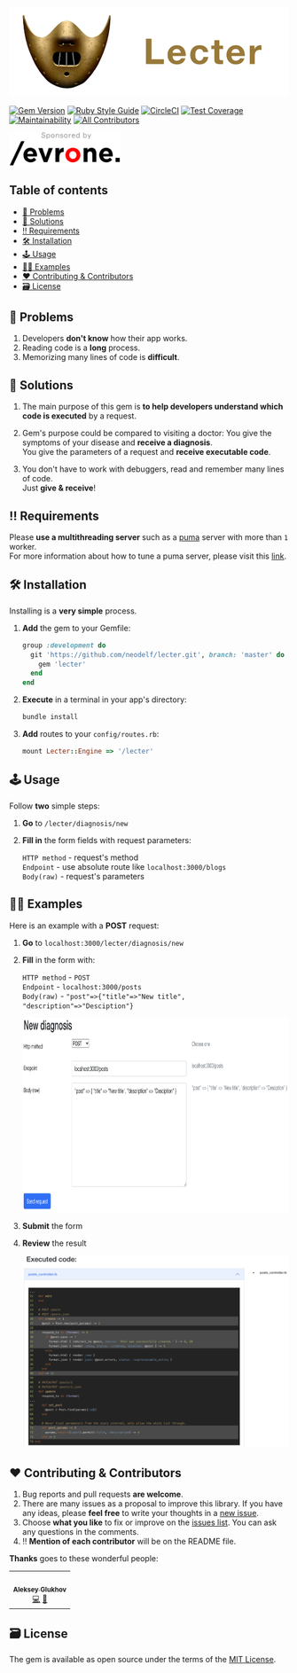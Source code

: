<p align="center">
  <img src="https://github.com/Neodelf/staff/blob/master/lecter_web_with_text.png?raw=true" alt="Lecter Logo" width="866px"/>
</p>

[![Gem Version][0]][1]
[![Ruby Style Guide][15]][16]
[![CircleCI][2]][3]
[![Test Coverage][12]][13]
[![Maintainability][10]][11]
[![All Contributors](https://img.shields.io/badge/all_contributors-1-orange.svg?style=flat-square)](#contributors-)

[<img width="200" src="https://github.com/Neodelf/staff/blob/master/evrone-sponsored-logo.png?raw=true" alt="Evrone Logo"/>][14]

## Table of contents
* [:rotating_light: Problems](#rotating_light-problems)
* [:rocket: Solutions](#rocket-solution)
* [:bangbang: Requirements](#bangbang-requirements)
* [:hammer_and_wrench: Installation](#hammer_and_wrench-installing)
* [:joystick: Usage](#joystick-using)
* [:man_technologist: Examples](#man_technologist-example-of-using)
* [:heart: Contributing & Contributors](#heart-contributing--contributors)
* [:card_file_box: License](#card_file_box-license)

## :rotating_light: Problems
1. Developers **don't know** how their app works.
2. Reading code is a **long** process.
3. Memorizing many lines of code is **difficult**.

## :rocket: Solutions
1. The main purpose of this gem is **to help developers understand which code is executed** by a request.<br>

2. Gem's purpose could be compared to visiting a doctor:
You give the symptoms of your disease and **receive a diagnosis**.<br>
You give the parameters of a request and **receive executable code**.

3. You don't have to work with debuggers, read and remember many lines of code.<br>
Just **give & receive**!

## :bangbang: Requirements
Please **use a multithreading server** such as a [puma][4] server with more than `1` worker.<br>
For more information about how to tune a puma server, please visit this [link][5].

## :hammer_and_wrench: Installation
Installing is a **very simple** process.

1. **Add** the gem to your Gemfile:

    ```ruby
    group :development do
      git 'https://github.com/neodelf/lecter.git', branch: 'master' do
        gem 'lecter'
      end
    end
    ```

2. **Execute** in a terminal in your app's directory:

    ```zsh
    bundle install
    ```

3. **Add** routes to your `config/routes.rb`:
    ```ruby
    mount Lecter::Engine => '/lecter'
    ```

## :joystick: Usage
Follow **two** simple steps:

1. **Go** to `/lecter/diagnosis/new`

2. **Fill in** the form fields with request parameters:

    `HTTP method` - request's method<br>
    `Endpoint` - use absolute route like `localhost:3000/blogs`<br>
    `Body(raw)` - request's parameters

## :man_technologist: Examples
Here is an example with a **POST** request:

1. **Go** to `localhost:3000/lecter/diagnosis/new`

2. **Fill** in the form with:

    `HTTP method` - `POST`<br>
    `Endpoint` - `localhost:3000/posts`<br>
    `Body(raw)` - `"post"=>{"title"=>"New title", "description"=>"Desciption"}`

    <img src="https://raw.githubusercontent.com/Neodelf/staff/master/lecter-post-form.png" alt="lecter example post form" title="Example Lecter POST request form" height="350px" />

3. **Submit** the form
4. **Review** the result

    <img src="https://raw.githubusercontent.com/Neodelf/staff/master/lecter-post-result.png" alt="lecter post form result" title="Example Lecter POST request result"/>

## :heart: Contributing & Contributors
1. Bug reports and pull requests **are welcome**.
2. There are many issues as a proposal to improve this library. If you have any ideas, please **feel free** to write your thoughts in a [new issue][7].
3. Choose **what you like** to fix or improve on the [issues list][8]. You can ask any questions in the comments.
4. :bangbang: **Mention of each contributor** will be on the README file.

**Thanks** goes to these wonderful people:

<!-- prettier-ignore-start -->
<!-- markdownlint-disable -->
<table>
  <tr>
    <td align="center">
      <a href="https://github.com/pineapplethief">
        <img src="https://avatars1.githubusercontent.com/u/4012690?v=4" width="100px;" alt=""/>
        <br />
        <sub><b>Aleksey Glukhov</b></sub>
      </a>
      <br />
      <a href="https://github.com/Neodelf/lecter/commits?author=pineapplethief" title="Code">💻</a>
      <a href="https://github.com/Neodelf/lecter/commits?author=pineapplethief" title="Documentation">📖</a>
    </td>
  </tr>
</table>
<!-- markdownlint-enable -->
<!-- prettier-ignore-end -->

## :card_file_box: License
The gem is available as open source under the terms of the [MIT License][9].

[0]: https://badge.fury.io/rb/lecter.svg
[1]: https://badge.fury.io/rb/lecter
[2]: https://circleci.com/gh/Neodelf/lecter.svg?style=shield
[3]: https://circleci.com/gh/neodelf/lecter
[4]: https://github.com/puma/puma
[5]: https://github.com/puma/puma#clustered-mode
[7]: https://github.com/Neodelf/lecter/issues/new
[8]: https://github.com/Neodelf/lecter/issues
[9]: https://opensource.org/licenses/MIT
[10]: https://api.codeclimate.com/v1/badges/45d57f439d66990490f1/maintainability
[11]: https://codeclimate.com/github/Neodelf/lecter/maintainability
[12]: https://api.codeclimate.com/v1/badges/45d57f439d66990490f1/test_coverage
[13]: https://codeclimate.com/github/Neodelf/lecter/test_coverage
[14]: https://evrone.com
[15]: https://img.shields.io/badge/code_style-rubocop-brightgreen.svg
[16]: https://rubystyle.guide

